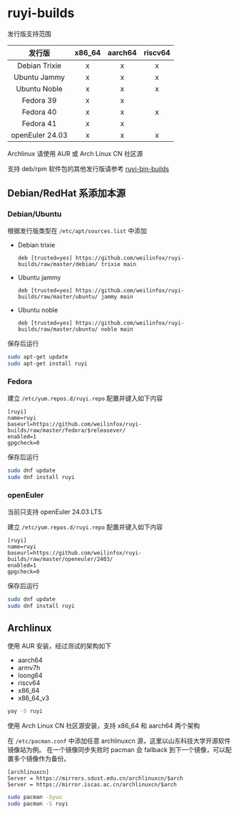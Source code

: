 # ruyi-builds

发行版支持范围

| 发行版 | x86\_64 | aarch64 | riscv64 |
| :--: | :--: | :--: | :--: |
| Debian Trixie | x | x | x |
| Ubuntu Jammy | x | x | x |
| Ubuntu Noble | x | x | x |
| Fedora 39 | x | x |  |
| Fedora 40 | x | x | x |
| Fedora 41 | x | x |  |
| openEuler 24.03 | x | x | x |

Archlinux 请使用 AUR 或 Arch Linux CN 社区源

支持 deb/rpm 软件包的其他发行版请参考 [ruyi-bin-builds](https://github.com/weilinfox/ruyi-bin-builds)

## Debian/RedHat 系添加本源

### Debian/Ubuntu

根据发行版类型在 ``/etc/apt/sources.list`` 中添加

+ Debian trixie
  ```
  deb [trusted=yes] https://github.com/weilinfox/ruyi-builds/raw/master/debian/ trixie main
  ```
+ Ubuntu jammy
  ```
  deb [trusted=yes] https://github.com/weilinfox/ruyi-builds/raw/master/ubuntu/ jammy main
  ```
+ Ubuntu noble
  ```
  deb [trusted=yes] https://github.com/weilinfox/ruyi-builds/raw/master/ubuntu/ noble main
  ```

保存后运行

```bash
sudo apt-get update
sudo apt-get install ruyi
```

### Fedora

建立 ``/etc/yum.repos.d/ruyi.repo`` 配置并键入如下内容

```
[ruyi]
name=ruyi
baseurl=https://github.com/weilinfox/ruyi-builds/raw/master/fedora/$releasever/
enabled=1
gpgcheck=0
```

保存后运行

```bash
sudo dnf update
sudo dnf install ruyi
```

### openEuler

当前只支持 openEuler 24.03 LTS

建立 ``/etc/yum.repos.d/ruyi.repo`` 配置并键入如下内容

```
[ruyi]
name=ruyi
baseurl=https://github.com/weilinfox/ruyi-builds/raw/master/openeuler/2403/
enabled=1
gpgcheck=0
```

保存后运行

```bash
sudo dnf update
sudo dnf install ruyi
```

## Archlinux

使用 AUR 安装，经过测试的架构如下

+ aarch64
+ armv7h
+ loong64
+ riscv64
+ x86\_64
+ x86\_64\_v3

```bash
yay -S ruyi
```

使用 Arch Linux CN 社区源安装，支持 x86\_64 和 aarch64 两个架构

在 ``/etc/pacman.conf`` 中添加任意 archlinuxcn 源，这里以山东科技大学开源软件镜像站为例。
在一个镜像同步失败时 pacman 会 fallback 到下一个镜像，可以配置多个镜像作为备份。

```
[archlinuxcn]
Server = https://mirrors.sdust.edu.cn/archlinuxcn/$arch
Server = https://mirror.iscas.ac.cn/archlinuxcn/$arch
```

```bash
sudo pacman -Syuu
sudo pacman -S ruyi
```

